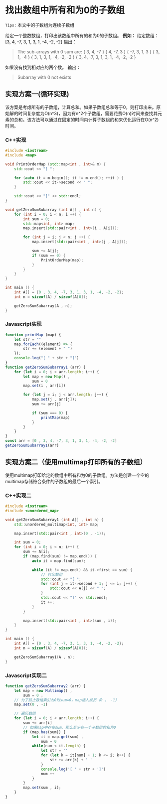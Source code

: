 # 找出数组中所有和为0的子数组

`Tips:` 本文中的子数组为连续子数组

给定一个整数数组，打印出该数组中所有的和为0的子数组。
**例如：**
给定数组： [3, 4, -7, 3, 1, 3, 1, -4, -2, -2]
输出：
> The sub-arrays with 0 sum are:
> { 3, 4, -7 }
> { 4, -7, 3 }
> { -7, 3, 1, 3 }
> { 3, 1, -4 }
> { 3, 1, 3, 1, -4, -2, -2 }
> { 3, 4, -7, 3, 1, 3, 1, -4, -2, -2 }

如果没有找到相对应的两个数。
输出：
> Subarray with 0 not exists

## 实现方案一(循环实现)

该方案是考虑所有的子数组，计算总和。如果子数组总和等于0，则打印出来。原始解的时间复杂度为O(n^3)，因为有n^2个子数组，需要花费O(n)时间来查找其元素的总和。该方法可以通过在固定的时间内计算子数组的和来优化运行在O(n^2)时间。

### C++实现

```C++
#include <iostream>
#include <map>

void PrintOrderMap (std::map<int , int>& m) {
    std::cout << "[ ";

    for (auto it = m.begin(); it != m.end(); ++it ) {
        std::cout << it->second << " ";
    }

    std::cout << "]" << std::endl;
}

void getZeroSumSubarray (int A[] , int n) {
    for (int i = 0; i < n; i ++) {
        int sum = 0;
        std::map<int, int> map;
        map.insert(std::pair<int , int>(i , A[i]));

        for (int j = i; j < n; j ++) {
            map.insert(std::pair<int , int>(j , A[j]));

            sum += A[j];
            if (sum == 0) {
                PrintOrderMap(map);
            }
        }
    }
}

int main () {
    int A[] = {0 , 3, 4, -7, 3, 1, 3, 1, -4, -2, -2};
    int n = sizeof(A) / sizeof(A[0]);

    getZeroSumSubarray(A , n);
}
```

### Javascript实现

```javascript
function printMap (map) {
    let str = ""
    map.forEach((element) => {
        str += (element + " ")
    });
    console.log("[ " + str + "]")
}
function getZeroSumSubarray1 (arr) {
    for (let i = 0; i < arr.length; i++) {
        let map = new Map() ,
            sum = 0
        map.set(i , arr[i])

        for (let j = i; j < arr.length; j++) {
            map.set(j , arr[j]);
            sum += arr[j]

            if (sum === 0) {
                printMap(map)
            }
        }
    }
}
const arr = [0 , 3, 4, -7, 3, 1, 3, 1, -4, -2, -2]
getZeroSumSubarray1(arr)
```

## 实现方案二（使用multimap打印所有的子数组）

使用multimap打印给定的数组中所有和为0的子数组。方法是创建一个空的multimap存储符合条件的子数组的最后一个索引。

### C++实现二

```C++
#include <iostream>
#include <unordered_map>

void getZeroSumSubarray1 (int A[] , int n) {
    std::unordered_multimap<int, int> map;

    map.insert(std::pair<int , int>(0 , -1));

    int sum = 0;
    for (int i = 0; i < n; i++) {
        sum += A[i];
        if (map.find(sum) != map.end()) {
            auto it = map.find(sum);

            while (it != map.end() && it->first == sum) {
                // 打印数组
                std::cout << "[ ";
                for (int j = it->second + 1; j <= i; j++) {
                    std::cout << A[j] << " ";
                }
                std::cout << "]" << std::endl;
                it ++;
            }
        }

        map.insert(std::pair<int , int>(sum , i));
    }
}

int main () {
    int A[] = {0 , 3, 4, -7, 3, 1, 3, 1, -4, -2, -2};
    int n = sizeof(A) / sizeof(A[0]);

    getZeroSumSubarray1(A , n);
}
```

### Javascript实现二

```Javascript
function getZeroSumSubarray2 (arr) {
    let map = new Multimap() ,
        sum = 0 ;
    // 为了防止数组索引为0时sum=0，map插入成员（0 ， -1）
    map.set(0 , -1)

    // 遍历数组
    for (let i = 0; i < arr.length; i++) {
        sum += arr[i]
        // 如果map中存在sum，那么至少有一个子数组的和为0
        if (map.has(sum)) {
            let it = map.get(sum) , 
                num = 0
            while(num < it.length) {
                let str = ''
                for (let k = it[num] + 1; k <= i; k++) {
                    str += arr[k] + ' '
                }
                console.log('[ ' + str + ']')
                num ++
            }
        }
        map.set(sum , i);
    }
}
```
